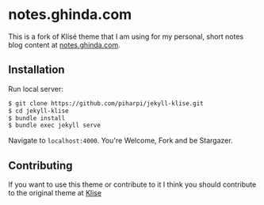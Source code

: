 # notes.ghinda.com

This is a fork of Klisé theme that I am using for my personal, short notes blog content at [notes.ghinda.com](https://notes.ghinda.com).

## Installation

Run local server:

```bash
$ git clone https://github.com/piharpi/jekyll-klise.git
$ cd jekyll-klise
$ bundle install
$ bundle exec jekyll serve
```

Navigate to `localhost:4000`. You're Welcome, Fork and be Stargazer.

## Contributing

If you want to use this theme or contribute to it I think you should contribute to the original theme at [Klise](https://github.com/piharpi/jekyll-klise)
